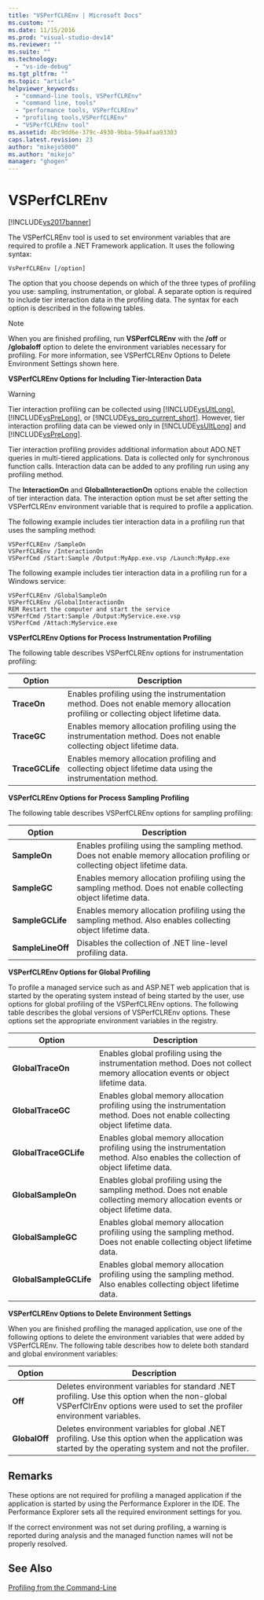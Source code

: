 ```yaml
---
title: "VSPerfCLREnv | Microsoft Docs"
ms.custom: ""
ms.date: 11/15/2016
ms.prod: "visual-studio-dev14"
ms.reviewer: ""
ms.suite: ""
ms.technology: 
  - "vs-ide-debug"
ms.tgt_pltfrm: ""
ms.topic: "article"
helpviewer_keywords: 
  - "command-line tools, VSPerfCLREnv"
  - "command line, tools"
  - "performance tools, VSPerfCLREnv"
  - "profiling tools,VSPerfCLREnv"
  - "VSPerfCLREnv tool"
ms.assetid: 4bc9dd6e-379c-4930-9bba-59a4faa93303
caps.latest.revision: 23
author: "mikejo5000"
ms.author: "mikejo"
manager: "ghogen"
---
```

# VSPerfCLREnv
[!INCLUDE[vs2017banner](../includes/vs2017banner.md)]

The VSPerfCLREnv tool is used to set environment variables that are required to profile a .NET Framework application. It uses the following syntax:  
  
```  
VsPerfCLREnv [/option]  
```  
  
 The option that you choose depends on which of the three types of profiling you use: sampling, instrumentation, or global. A separate option is required to include tier interaction data in the profiling data. The syntax for each option is described in the following tables.  
  
> [!NOTE]
>  When you are finished profiling, run **VSPerfCLREnv** with the **/off** or **/globaloff** option to delete the environment variables necessary for profiling. For more information, see VSPerfCLREnv Options to Delete Environment Settings shown here.  
  
 **VSPerfCLREnv Options for Including Tier-Interaction Data**  
  
> [!WARNING]
>  Tier interaction profiling can be collected using [!INCLUDE[vsUltLong](../includes/vsultlong-md.md)], [!INCLUDE[vsPreLong](../includes/vsprelong-md.md)], or [!INCLUDE[vs_pro_current_short](../includes/vs-pro-current-short-md.md)]. However, tier interaction profiling data can be viewed only in [!INCLUDE[vsUltLong](../includes/vsultlong-md.md)] and [!INCLUDE[vsPreLong](../includes/vsprelong-md.md)].  
  
 Tier interaction profiling provides additional information about ADO.NET queries in multi-tiered applications. Data is collected only for synchronous function calls. Interaction data can be added to any profiling run using any profiling method.  
  
 The **InteractionOn** and **GlobalInteractionOn** options enable the collection of tier interaction data. The interaction option must be set after setting the VSPerfCLREnv environment variable that is required to profile a application.  
  
 The following example includes tier interaction data in a profiling run that uses the sampling method:  
  
```  
VSPerfCLREnv /SampleOn  
VSPerfCLREnv /InteractionOn  
VSPerfCmd /Start:Sample /Output:MyApp.exe.vsp /Launch:MyApp.exe  
```  
  
 The following example includes tier interaction data in a profiling run for a Windows service:  
  
```  
VSPerfCLREnv /GlobalSampleOn  
VSPerfCLREnv /GlobalInteractionOn  
REM Restart the computer and start the service  
VSPerfCmd /Start:Sample /Output:MyService.exe.vsp   
VSPerfCmd /Attach:MyService.exe  
```  
  
 **VSPerfCLREnv Options for Process Instrumentation Profiling**  
  
 The following table describes VSPerfCLREnv options for instrumentation profiling:  
  
|Option|Description|  
|------------|-----------------|  
|**TraceOn**|Enables profiling using the instrumentation method. Does not enable memory allocation profiling or collecting object lifetime data.|  
|**TraceGC**|Enables memory allocation profiling using the instrumentation method. Does not enable collecting object lifetime data.|  
|**TraceGCLife**|Enables memory allocation profiling and collecting object lifetime data using the instrumentation method.|  
  
 **VSPerfCLREnv Options for Process Sampling Profiling**  
  
 The following table describes VSPerfCLREnv options for sampling profiling:  
  
|Option|Description|  
|------------|-----------------|  
|**SampleOn**|Enables profiling using the sampling method. Does not enable memory allocation profiling or collecting object lifetime data.|  
|**SampleGC**|Enables memory allocation profiling using the sampling method. Does not enable collecting object lifetime data.|  
|**SampleGCLife**|Enables memory allocation profiling using the sampling method. Also enables collecting object lifetime data.|  
|**SampleLineOff**|Disables the collection of .NET line-level profiling data.|  
  
 **VSPerfCLREnv Options for Global Profiling**  
  
 To profile a managed service such as and ASP.NET web application that is started by the operating system instead of being started by the user, use options for global profiling of the VSPerfCLREnv options. The following table describes the global versions of VSPerfCLREnv options. These options set the appropriate environment variables in the registry.  
  
|Option|Description|  
|------------|-----------------|  
|**GlobalTraceOn**|Enables global profiling using the instrumentation method. Does not collect memory allocation events or object lifetime data.|  
|**GlobalTraceGC**|Enables global memory allocation profiling using the instrumentation method. Does not enable collecting object lifetime data.|  
|**GlobalTraceGCLife**|Enables global memory allocation profiling using the instrumentation method. Also enables the collection of object lifetime data.|  
|**GlobalSampleOn**|Enables global profiling using the sampling method. Does not enable collecting memory allocation events or object lifetime data.|  
|**GlobalSampleGC**|Enables global memory allocation profiling using the sampling method. Does not enable collecting object lifetime data.|  
|**GlobalSampleGCLife**|Enables global memory allocation profiling using the sampling method. Also enables collecting object lifetime data.|  
  
 **VSPerfCLREnv Options to Delete Environment Settings**  
  
 When you are finished profiling the managed application, use one of the following options to delete the environment variables that were added by VSPerfCLREnv. The following table describes how to delete both standard and global environment variables:  
  
|Option|Description|  
|------------|-----------------|  
|**Off**|Deletes environment variables for standard .NET profiling. Use this option when the non-global VSPerfClrEnv options were used to set the profiler environment variables.|  
|**GlobalOff**|Deletes environment variables for global .NET profiling. Use this option when the application was started by the operating system and not the profiler.|  
  
## Remarks  
 These options are not required for profiling a managed application if the application is started by using the Performance Explorer in the IDE. The Performance Explorer sets all the required environment settings for you.  
  
 If the correct environment was not set during profiling, a warning is reported during analysis and the managed function names will not be properly resolved.  
  
## See Also  
 [Profiling from the Command-Line](../profiling/using-the-profiling-tools-from-the-command-line.md)



